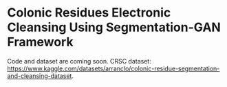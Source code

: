 # Colonic Residues Electronic Cleansing Using Segmentation-GAN Framework
Code and dataset are coming soon.
CRSC dataset: https://www.kaggle.com/datasets/arranclo/colonic-residue-segmentation-and-cleansing-dataset.
